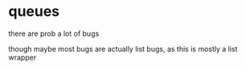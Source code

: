 # queues

there are prob a lot of bugs

though maybe most bugs are actually list bugs, as this is mostly a list wrapper

